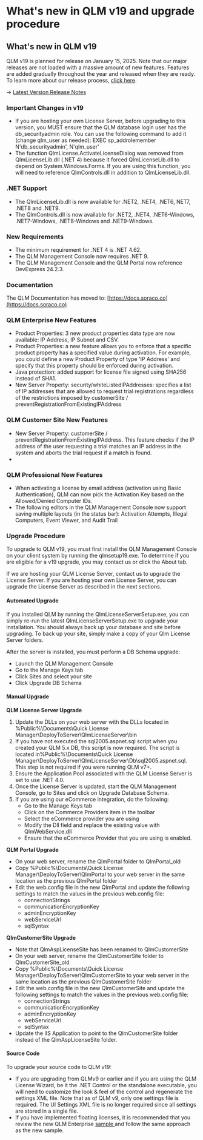 # What's new in QLM v19 and upgrade procedure

## What's new in QLM v19

QLM v19 is planned for release on January 15, 2025. Note that our major releases are not loaded with a massive amount of new features. Features are added gradually throughout the year and released when they are ready. To learn more about our release process, [click here](https://docs.soraco.co/docs/blog/iterative-releases).

-> [Latest Version Release Notes](https://soraco.co/products/qlm/ReleaseNotes.html)

### Important Changes in v19 <a href="#h_01h95qq4d75t05j62drs5q0gz6" id="h_01h95qq4d75t05j62drs5q0gz6"></a>

* If you are hosting your own License Server, before upgrading to this version, you MUST ensure that the QLM database login user has the db\_securityadmin role. You can use the following command to add it (change qlm\_user as needed): EXEC sp\_addrolemember N'db\_securityadmin', N'qlm\_user'
* The function QlmLicense.ActivateLicenseDialog was removed from QlmLicenseLib.dll (.NET 4) because it forced QlmLicenseLib.dll to depend on System.Windows.Forms. If you are using this function, you will need to reference QlmControls.dll in addition to QlmLicenseLib.dll.

### .NET Support

* The QlmLicenseLib.dll is now available for .NET2, .NET4, .NET6, NET7, .NET8 and .NET9.
* The QlmControls.dll is now available for .NET2, .NET4, .NET6-Windows, .NET7-Windows, .NET8-Windows and .NET9-Windows.

### New Requirements

* The minimum requirement for .NET 4 is .NET 4.62.
* The QLM Management Console now requires .NET 9.
* The QLM Management Console and the QLM Portal now reference DevExpress 24.2.3.

### Documentation

The QLM Documentation has moved to: [https://docs.soraco.co](https://docs.soraco.co)

### QLM Enterprise New Features

* Product Properties: 3 new product properties data type are now available: IP Address, IP Subnet and CSV.
* Product Properties: a new feature allows you to enforce that a specific product property has a specified value during activation. For example, you could define a new Product Property of type 'IP Address' and specify that this property should be enforced during activation.
* Java protection: added support for license file signed using SHA256 instead of SHA1.
* New Server Property: security/whiteListedIPAddresses: specifies a list of IP addresses that are allowed to request trial registrations regardless of the restrictions imposed by customerSite / preventRegistrationFromExistingIPAddress

### QLM Customer Site New Features

* New Server Property: customerSite / preventRegistrationFromExistingIPAddress. This feature checks if the IP address of the user requesting a trial matches an IP address in the system and aborts the trial request if a match is found.
*

### QLM Professional New Features

* When activating a license by email address (activation using Basic Authentication), QLM can now pick the Activation Key based on the Allowed/Denied Computer IDs.
* The following editors in the QLM Management Console now support saving multiple layouts (in the status bar): Activation Attempts, Illegal Computers, Event Viewer, and Audit Trail



### Upgrade Procedure

To upgrade to QLM v19, you must first install the QLM Management Console on your client system by running the qlmsetup19.exe. To determine if you are eligible for a v19 upgrade, you may contact us or click the About tab.

If we are hosting your QLM License Server, contact us to upgrade the License Server. If you are hosting your own License Server, you can upgrade the License Server as described in the next sections.

#### Automated Upgrade

If you installed QLM by running the QlmLicenseServerSetup.exe, you can simply re-run the latest QlmLicenseServerSetup.exe to upgrade your installation. You should always back up your database and site before upgrading. To back up your site, simply make a copy of your Qlm License Server folders.

After the server is installed, you must perform a DB Schema upgrade:

* Launch the QLM Management Console
* Go to the Manage Keys tab
* Click Sites and select your site
* Click Upgrade DB Schema

#### Manual Upgrade

**QLM License Server Upgrade**

1. Update the DLLs on your web server with the DLLs located in %Public%\Documents\Quick License Manager\DeployToServer\QlmLicenseServer\bin
2. If you have not executed the sql2005.aspnet.sql script when you created your QLM 5.x DB, this script is now required. The script is located in%Public%\Documents\Quick License Manager\DeployToServer\QlmLicenseServer\Db\sql2005.aspnet.sql. This step is not required if you were running QLM v7+.
3. Ensure the Application Pool associated with the QLM License Server is set to use .NET 4.0.
4. Once the License Server is updated, start the QLM Management Console, go to Sites and click on Upgrade Database Schema.
5. If you are using our eCommerce integration, do the following:
   * Go to the Manage Keys tab
   * Click on the Commerce Providers item in the toolbar
   * Select the eCommerce provider you are using
   * Modify the Dll field and replace the existing value with QlmWebService.dll
   * Ensure that the eCommerce Provider that you are using is enabled.

**QLM Portal Upgrade**

* On your web server, rename the QlmPortal folder to QlmPortal\_old
* Copy %Public%\Documents\Quick License Manager\DeployToServer\QlmPortal to your web server in the same location as the previous QlmPortal folder
* Edit the web.config file in the new QlmPortal and update the following settings to match the values in the previous web.config file:
  * connectionStrings
  * communicationEncryptionKey
  * adminEncryptionKey
  * webServiceUrl
  * sqlSyntax

**QlmCustomerSite Upgrade**

* Note that QlmAspLicenseSite has been renamed to QlmCustomerSite
* On your web server, rename the QlmCustomerSite folder to QlmCustomerSite\_old
* Copy %Public%\Documents\Quick License Manager\DeployToServer\QlmCustomerSite to your web server in the same location as the previous QlmCustomerSite folder
* Edit the web.config file in the new QlmCustomerSite and update the following settings to match the values in the previous web.config file:
  * connectionStrings
  * communicationEncryptionKey
  * adminEncryptionKey
  * webServiceUrl
  * sqlSyntax
* Update the IIS Application to point to the QlmCustomerSite folder instead of the QlmAspLicenseSite folder.

#### Source Code

To upgrade your source code to QLM v19:

* If you are upgrading from QLMv9 or earlier and if you are using the QLM License Wizard, be it the .NET Control or the standalone executable, you will need to customize the look & feel of the control and regenerate the settings XML file. Note that as of QLM v9, only one settings file is required. The UI Settings XML file is no longer required since all settings are stored in a single file.
* If you have implemented floating licenses, it is recommended that you review the new QLM Enterprise [sample ](https://docs.soraco.co/docs/step-by-step-guides/how-to-support-floating-and-node-locked-licences-in-the-same-app)and follow the same approach as the new sample.
